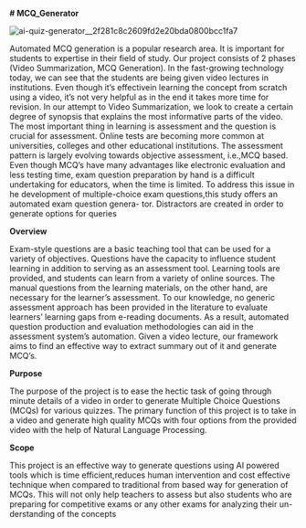 **# MCQ_Generator**

![ai-quiz-generator__2f281c8c2609fd2e20bda0800bcc1fa7](https://github.com/user-attachments/assets/e575673c-96f1-45e6-a979-7d5bfedd4b0f)

Automated MCQ generation is a popular research area. It is important for students to expertise in their field of study. Our project consists of 2 phases (Video Summarization, MCQ Generation). In the fast-growing technology today, we can see that the students are being given video lectures in institutions. Even though it’s effectivein learning the concept from scratch using a video, it’s not very helpful as in the end it takes more time for revision. In our attempt to Video Summarization, we look to create a certain degree of synopsis that explains the most informative parts of the video. The most important thing in learning is assessment and the question is crucial for assessment. Online tests are becoming more common at universities, colleges and other educational institutions. The assessment pattern is largely evolving towards objective assessment, i.e.,MCQ based. Even though MCQ’s have many advantages like electronic evaluation and less testing time, exam question preparation by hand is a difficult undertaking for educators, when the time is limited. To address this issue in he development of multiple-choice exam questions,this study offers an automated exam question genera- tor. Distractors are created in order to generate options for queries

**Overview**

 Exam-style questions are a basic teaching tool that can be used for a variety of objectives. Questions have the capacity to influence student learning in addition to serving as an assessment tool. Learning tools are provided, and students can learn from a variety of online sources. The manual questions from the learning materials, on the other hand, are necessary for the learner’s assessment. To our knowledge, no generic assessment approach has been provided in the literature to evaluate learners’ learning gaps from e-reading documents. As a result, automated question production and evaluation methodologies can aid in the assessment system’s automation. Given a video lecture, our framework aims to find an effective way to extract summary out of it and generate MCQ’s.

**Purpose**
 
 The purpose of the project is to ease the hectic task of going through minute details of a video in order to generate Multiple Choice Questions (MCQs) for various quizzes. The primary function of this project is to take in a video and generate high quality MCQs with four options from the provided video with the help of Natural Language Processing.

 **Scope**
 
This project is an effective way to generate questions using AI powered tools which is time efficient,reduces human intervention and cost effective technique when compared to traditional from based way for generation of MCQs. This will not only help teachers to assess but also students who are preparing for competitive exams or any other exams for analyzing their un-derstanding of the concepts
